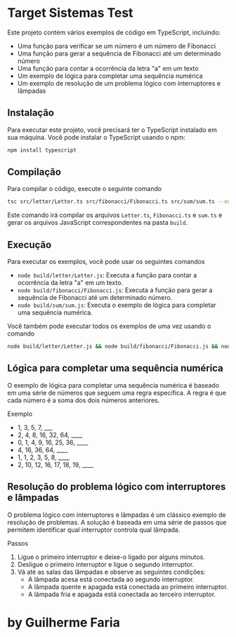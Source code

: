 # Target Sistemas Test

Este projeto contém vários exemplos de código em TypeScript, incluindo:

*   Uma função para verificar se um número é um número de Fibonacci
*   Uma função para gerar a sequência de Fibonacci até um determinado número
*   Uma função para contar a ocorrência da letra "a" em um texto
*   Um exemplo de lógica para completar uma sequência numérica
*   Um exemplo de resolução de um problema lógico com interruptores e lâmpadas

Instalação
------------

Para executar este projeto, você precisará ter o TypeScript instalado em sua máquina. Você pode instalar o TypeScript usando o npm:

```bash
npm install typescript
```

Compilação
------------

Para compilar o código, execute o seguinte comando

```bash
tsc src/letter/Letter.ts src/fibonacci/Fibonacci.ts src/sum/sum.ts --outDir build
```

Este comando irá compilar os arquivos `Letter.ts`, `Fibonacci.ts` e `sum.ts` e gerar os arquivos JavaScript correspondentes na pasta `build`.

Execução
------------

Para executar os exemplos, você pode usar os seguintes comandos

*   `node build/letter/Letter.js`: Executa a função para contar a ocorrência da letra "a" em um texto.
*   `node build/fibonacci/Fibonacci.js`: Executa a função para gerar a sequência de Fibonacci até um determinado número.
*   `node build/sum/sum.js`: Executa o exemplo de lógica para completar uma sequência numérica.

Você também pode executar todos os exemplos de uma vez usando o comando

```bash
node build/letter/Letter.js && node build/fibonacci/Fibonacci.js && node build/sum/sum.js
```

Lógica para completar uma sequência numérica
------------------------------------------

O exemplo de lógica para completar uma sequência numérica é baseado em uma série de números que seguem uma regra específica. A regra é que cada número é a soma dos dois números anteriores.

Exemplo

*   1, 3, 5, 7, ___
*   2, 4, 8, 16, 32, 64, ____
*   0, 1, 4, 9, 16, 25, 36, ____
*   4, 16, 36, 64, ____
*   1, 1, 2, 3, 5, 8, ____
*   2, 10, 12, 16, 17, 18, 19, ____

Resolução do problema lógico com interruptores e lâmpadas
------------------------------------------------------

O problema lógico com interruptores e lâmpadas é um clássico exemplo de resolução de problemas. A solução é baseada em uma série de passos que permitem identificar qual interruptor controla qual lâmpada.

Passos

1.  Ligue o primeiro interruptor e deixe-o ligado por alguns minutos.
2.  Desligue o primeiro interruptor e ligue o segundo interruptor.
3.  Vá até as salas das lâmpadas e observe as seguintes condições:
    *   A lâmpada acesa está conectada ao segundo interruptor.
    *   A lâmpada quente e apagada está conectada ao primeiro interruptor.
    *   A lâmpada fria e apagada está conectada ao terceiro interruptor.

# by Guilherme Faria
